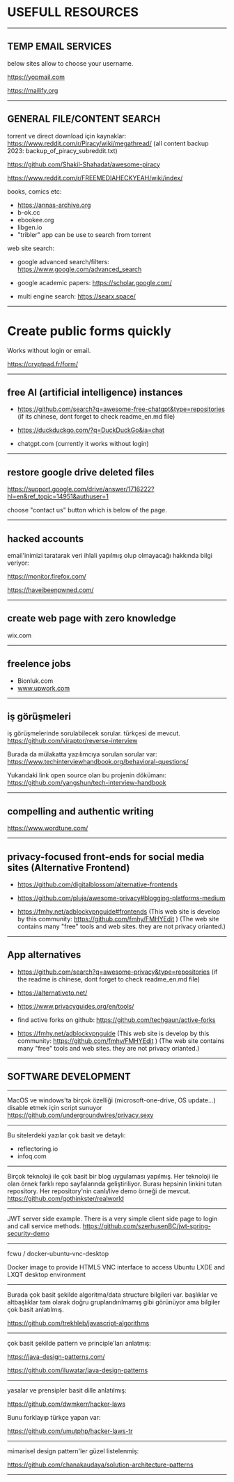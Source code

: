 # USEFULL RESOURCES

---

## TEMP EMAIL SERVICES
below sites allow to choose your username.

https://yopmail.com

https://mailify.org

---

## GENERAL FILE/CONTENT SEARCH

torrent ve direct download için kaynaklar:
https://www.reddit.com/r/Piracy/wiki/megathread/ (all content backup 2023: backup_of_piracy_subreddit.txt)

https://github.com/Shakil-Shahadat/awesome-piracy

https://www.reddit.com/r/FREEMEDIAHECKYEAH/wiki/index/

books, comics etc:

- https://annas-archive.org
- b-ok.cc
- ebookee.org
- libgen.io
- "tribler" app can be use to search from torrent

web site search:

- google advanced search/filters: https://www.google.com/advanced_search

- google academic papers: https://scholar.google.com/

- multi engine search: https://searx.space/

---

# Create public forms quickly

Works without login or email.

https://cryptpad.fr/form/

---

## free AI (artificial intelligence) instances

- https://github.com/search?q=awesome-free-chatgpt&type=repositories (if its chinese, dont forget to check readme_en.md file)

- https://duckduckgo.com/?q=DuckDuckGo&ia=chat

- chatgpt.com (currently it works without login)

---

## restore google drive deleted files

https://support.google.com/drive/answer/1716222?hl=en&ref_topic=14951&authuser=1

choose "contact us" button which is below of the page.

---

## hacked accounts

email'inimizi taratarak veri ihlali yapılmış olup olmayacağı hakkında bilgi veriyor:

https://monitor.firefox.com/

https://haveibeenpwned.com/

---

## create web page with zero knowledge

wix.com

---

## freelence jobs

- Bionluk.com
- www.upwork.com

---

## iş görüşmeleri

iş görüşmelerinde sorulabilecek sorular. türkçesi de mevcut.
https://github.com/viraptor/reverse-interview

Burada da mülakatta yazılımcıya sorulan sorular var:
https://www.techinterviewhandbook.org/behavioral-questions/

Yukarıdaki link open source olan bu projenin dökümanı: https://github.com/yangshun/tech-interview-handbook

---

## compelling and authentic writing

https://www.wordtune.com/

---

## privacy-focused front-ends for social media sites (Alternative Frontend)

- https://github.com/digitalblossom/alternative-frontends

- https://github.com/pluja/awesome-privacy#blogging-platforms-medium

- https://fmhy.net/adblockvpnguide#frontends (This web site is develop by this community: https://github.com/fmhy/FMHYEdit ) (The web site contains many "free" tools and web sites. they are not privacy orianted.)

---

## App alternatives

- https://github.com/search?q=awesome-privacy&type=repositories (if the readme is chinese, dont forget to check readme_en.md file)

- https://alternativeto.net/

- https://www.privacyguides.org/en/tools/

- find active forks on github: https://github.com/techgaun/active-forks

- https://fmhy.net/adblockvpnguide (This web site is develop by this community: https://github.com/fmhy/FMHYEdit ) (The web site contains many "free" tools and web sites. they are not privacy orianted.)

---

## SOFTWARE DEVELOPMENT

---

MacOS ve windows'ta birçok özelliği (microsoft-one-drive, OS update...) disable etmek için script sunuyor
https://github.com/undergroundwires/privacy.sexy

---

Bu sitelerdeki yazılar çok basit ve detaylı:
- reflectoring.io
- infoq.com

---

Birçok teknoloji ile çok basit bir blog uygulaması yapılmış. Her teknoloji ile olan örnek farklı repo sayfalarında geliştiriliyor. Burası hepsinin linkini tutan repository. Her repository'nin canlı/live demo örneği de mevcut.
https://github.com/gothinkster/realworld

---

JWT server side example. There is a very simple client side page to login and call service methods.
https://github.com/szerhusenBC/jwt-spring-security-demo

---

fcwu / docker-ubuntu-vnc-desktop

Docker image to provide HTML5 VNC interface to access Ubuntu LXDE and LXQT desktop environment

---

Burada çok basit şekilde algoritma/data structure bilgileri var. başlıklar ve altbaşlıklar tam olarak doğru gruplandırılmamış gibi görünüyor ama bilgiler çok basit anlatılmış.

https://github.com/trekhleb/javascript-algorithms

---

çok basit şekilde pattern ve principle'ları anlatmış:

https://java-design-patterns.com/

https://github.com/iluwatar/java-design-patterns

---

yasalar ve prensipler basit dille anlatılmış:

https://github.com/dwmkerr/hacker-laws

Bunu forklayıp türkçe yapan var:

https://github.com/umutphp/hacker-laws-tr

---

mimarisel design pattern'ler güzel listelenmiş:

https://github.com/chanakaudaya/solution-architecture-patterns

---